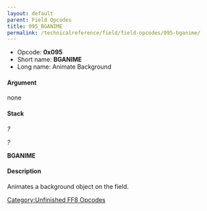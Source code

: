 ```yaml
---
layout: default
parent: Field Opcodes
title: 095_BGANIME
permalink: /technicalreference/field/field-opcodes/095-bganime/
---
```


-   Opcode: **0x095**
-   Short name: **BGANIME**
-   Long name: Animate Background

#### Argument

none

#### Stack

  
*?*

*?*

**BGANIME**

#### Description

Animates a background object on the field.

[Category:Unfinished FF8 Opcodes](../../../../Category:Unfinished_FF8_Opcodes)
